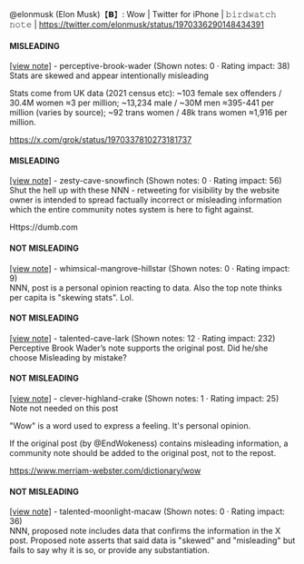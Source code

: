 @elonmusk (Elon Musk)【𝗕】: Wow | Twitter for iPhone | 𝚋𝚒𝚛𝚍𝚠𝚊𝚝𝚌𝚑 𝚗𝚘𝚝𝚎 | https://twitter.com/elonmusk/status/1970336290148434391

#### MISLEADING

[[view note]](https://x.com/i/birdwatch/n/1970341954677563741) - perceptive-brook-wader (Shown notes: 0 · Rating impact: 38)\
Stats are skewed and appear intentionally misleading

Stats come from UK data (2021 census etc): ~103 female sex offenders / 30.4M women ≈3 per million; ~13,234 male / ~30M men ≈395-441 per million (varies by source); ~92 trans women / 48k trans women ≈1,916 per million.

https://x.com/grok/status/1970337810273181737

#### MISLEADING

[[view note]](https://x.com/i/birdwatch/n/1970369370925806070) - zesty-cave-snowfinch (Shown notes: 0 · Rating impact: 56)\
Shut the hell up with these NNN - retweeting for visibility by the website owner is intended to spread factually incorrect or misleading information which the entire community notes system is here to fight against.

Https://dumb.com

#### NOT MISLEADING

[[view note]](https://x.com/i/birdwatch/n/1970441220225704249) - whimsical-mangrove-hillstar (Shown notes: 0 · Rating impact: 9)\
NNN, post is a personal opinion reacting to data. Also the top note thinks per capita is "skewing stats". Lol.

#### NOT MISLEADING

[[view note]](https://x.com/i/birdwatch/n/1970365640482627890) - talented-cave-lark (Shown notes: 12 · Rating impact: 232)\
Perceptive Brook Wader’s note supports the original post. Did he/she choose Misleading by mistake?

#### NOT MISLEADING

[[view note]](https://x.com/i/birdwatch/n/1970352285302583324) - clever-highland-crake (Shown notes: 1 · Rating impact: 25)\
Note not needed on this post

"Wow" is a word used to express a feeling. It's personal opinion.

If the original post (by @EndWokeness) contains misleading information, a community note should be added to the original post, not to the repost.

https://www.merriam-webster.com/dictionary/wow

#### NOT MISLEADING

[[view note]](https://x.com/i/birdwatch/n/1970343662036086981) - talented-moonlight-macaw (Shown notes: 0 · Rating impact: 36)\
NNN, proposed note includes data that confirms the information in the X post. Proposed note asserts that said data is "skewed" and "misleading" but fails to say why it is so, or provide any substantiation.
